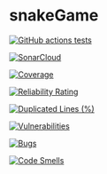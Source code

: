# snakeGame
[![GitHub actions tests](https://github.com/EkaterinaZhiltsova/snakeGame/actions/workflows/github-actions-tests.yml/badge.svg)](https://github.com/EkaterinaZhiltsova/snakeGame/actions/workflows/github-actions-tests.yml)

[![SonarCloud](https://sonarcloud.io/images/project_badges/sonarcloud-white.svg)](https://sonarcloud.io/summary/new_code?id=EkaterinaZhiltsova_snakeGame)

[![Coverage](https://sonarcloud.io/api/project_badges/measure?project=EkaterinaZhiltsova_snakeGame&metric=coverage)](https://sonarcloud.io/summary/new_code?id=EkaterinaZhiltsova_snakeGame)

[![Reliability Rating](https://sonarcloud.io/api/project_badges/measure?project=EkaterinaZhiltsova_snakeGame&metric=reliability_rating)](https://sonarcloud.io/summary/new_code?id=EkaterinaZhiltsova_snakeGame)

[![Duplicated Lines (%)](https://sonarcloud.io/api/project_badges/measure?project=EkaterinaZhiltsova_snakeGame&metric=duplicated_lines_density)](https://sonarcloud.io/summary/new_code?id=EkaterinaZhiltsova_snakeGame)

[![Vulnerabilities](https://sonarcloud.io/api/project_badges/measure?project=EkaterinaZhiltsova_snakeGame&metric=vulnerabilities)](https://sonarcloud.io/summary/new_code?id=EkaterinaZhiltsova_snakeGame)

[![Bugs](https://sonarcloud.io/api/project_badges/measure?project=EkaterinaZhiltsova_snakeGame&metric=bugs)](https://sonarcloud.io/summary/new_code?id=EkaterinaZhiltsova_snakeGame)

[![Code Smells](https://sonarcloud.io/api/project_badges/measure?project=EkaterinaZhiltsova_snakeGame&metric=code_smells)](https://sonarcloud.io/summary/new_code?id=EkaterinaZhiltsova_snakeGame)
